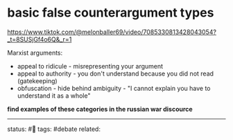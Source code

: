 # basic false counterargument types
https://www.tiktok.com/@melonballer69/video/7085330813428043054?_t=8SUSjGf4o6Q&_r=1

Marxist arguments:
 - appeal to ridicule - misrepresenting your argument
 - appeal to authority - you don't understand because you did not read (gatekeeping)
 - obfuscation - hide behind ambiguity - "I cannot explain you have to understand it as a whole"

**find examples of these categories in the russian war discource**


---
status: #🌱
tags: #debate 
related: 